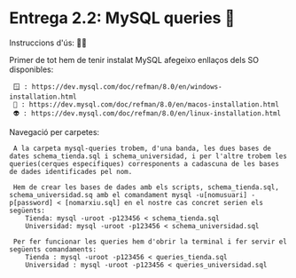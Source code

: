 # Entrega 2.2: MySQL queries 🔬   

Instruccions d'ús: 🧙‍♂️

Primer de tot hem de tenir instalat MySQL afegeixo enllaços dels SO disponibles:

     🪟 : https://dev.mysql.com/doc/refman/8.0/en/windows-installation.html
     🍏 : https://dev.mysql.com/doc/refman/8.0/en/macos-installation.html
     👽 : https://dev.mysql.com/doc/refman/8.0/en/linux-installation.html

Navegació per carpetes:

     A la carpeta mysql-queries trobem, d'una banda, les dues bases de dates schema_tienda.sql i schema_universidad, i per l'altre trobem les queries(cerques especifiques) corresponents a cadascuna de les bases de dades identificades pel nom.

     Hem de crear les bases de dades amb els scripts, schema_tienda.sql, schema_universidad.sq amb el comandament mysql -u[nomusuari] -p[password] < [nomarxiu.sql] en el nostre cas concret serien els següents:
        Tienda: mysql -uroot -p123456 < schema_tienda.sql
        Universidad: mysql -uroot -p123456 < schema_universidad.sql

     Per fer funcionar les queries hem d'obrir la terminal i fer servir el següents comandaments:
        Tienda : mysql -uroot -p123456 < queries_tienda.sql
        Universidad : mysql -uroot -p123456 < queries_universidad.sql


